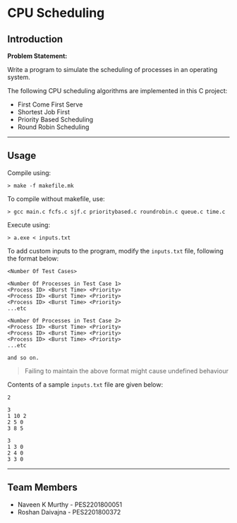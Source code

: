 # CPU Scheduling

## Introduction

**Problem Statement:**

Write a program to simulate the scheduling of processes in an operating system.

The following CPU scheduling algorithms are implemented in this C project:

* First Come First Serve
* Shortest Job First
* Priority Based Scheduling
* Round Robin Scheduling

** **

## Usage
Compile using:
```
> make -f makefile.mk
```

To compile without makefile, use:
```
> gcc main.c fcfs.c sjf.c prioritybased.c roundrobin.c queue.c time.c
```

Execute using:
```
> a.exe < inputs.txt
```

To add custom inputs to the program, modify the `inputs.txt` file, following the format below:

```
<Number Of Test Cases>

<Number Of Processes in Test Case 1>
<Process ID> <Burst Time> <Priority>
<Process ID> <Burst Time> <Priority>
<Process ID> <Burst Time> <Priority>
...etc

<Number Of Processes in Test Case 2>
<Process ID> <Burst Time> <Priority>
<Process ID> <Burst Time> <Priority>
<Process ID> <Burst Time> <Priority>
...etc

and so on.
```

> Failing to maintain the above format might cause undefined behaviour

Contents of a sample `inputs.txt` file are given below:
```
2

3
1 10 2
2 5 0
3 8 5

3
1 3 0
2 4 0
3 3 0
```

** **

## Team Members
* Naveen K Murthy - PES2201800051
* Roshan Daivajna - PES2201800372